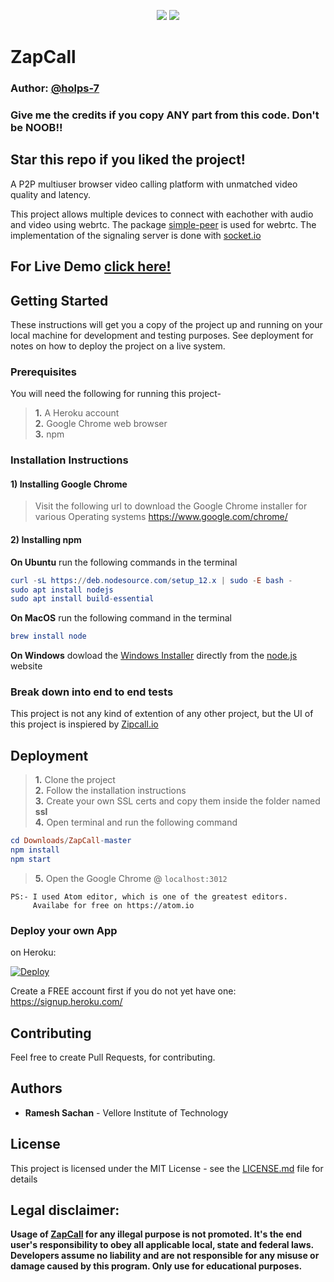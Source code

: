 <center>
  
![](https://img.shields.io/badge/author-Ramesh%20Sachan-brightgreen) ![](https://img.shields.io/badge/licence-MIT-green)

</center>

# ZapCall
### Author: [@holps-7](https://github.com/holps-7/Instagram-Spam-Bot/)
### Give me the credits if you copy ANY part from this code. Don't be NOOB!!
## Star this repo if you liked the project!

A P2P multiuser browser video calling platform with unmatched video quality and latency.

This project allows multiple devices to connect with eachother with audio and video using webrtc. The package [simple-peer](https://github.com/feross/simple-peer) is used for webrtc. The implementation of the signaling server is done with [socket.io](https://socket.io/)

## For Live Demo [click here!](https://zapcall.herokuapp.com)


## Getting Started

These instructions will get you a copy of the project up and running on your local machine for development and testing purposes. See deployment for notes on how to deploy the project on a live system.



### Prerequisites

You will need the following for running this project-<br/>
>**1.** A Heroku account<br/>
>**2.** Google Chrome web browser<br/>
>**3.** npm<br/>



### Installation Instructions

#### 1) Installing Google Chrome
>Visit the following url to download the Google Chrome installer for various Operating systems https://www.google.com/chrome/



#### 2) Installing npm
**On Ubuntu** run the following commands in the terminal
```elm
curl -sL https://deb.nodesource.com/setup_12.x | sudo -E bash -
sudo apt install nodejs
sudo apt install build-essential
```

**On MacOS** run the following command in the terminal
```elm
brew install node
```

**On Windows** dowload the [Windows Installer](https://nodejs.org/en/#home-downloadhead) directly from the [node.js](https://nodejs.org/) website



### Break down into end to end tests

This project is not any kind of extention of any other project, but the UI of this project is inspiered by [Zipcall.io](https://zipcall.io)



## Deployment

>**1.** Clone the project<br/>
>**2.** Follow the installation instructions<br/>
>**3.** Create your own SSL certs and copy them inside the folder named **ssl**<br/>
>**4.** Open terminal and run the following command<br/>
```elm
cd Downloads/ZapCall-master
npm install
npm start
```
>**5.** Open the Google Chrome @ `localhost:3012`


    PS:- I used Atom editor, which is one of the greatest editors.
         Availabe for free on https://atom.io


### Deploy your own App

on Heroku:

[![Deploy](https://www.herokucdn.com/deploy/button.svg)](https://heroku.com/deploy)

Create a FREE account first if you do not yet have one:  
https://signup.heroku.com/


## Contributing

Feel free to create Pull Requests, for contributing.


## Authors

  * **Ramesh Sachan** - Vellore Institute of Technology

## License

This project is licensed under the MIT License - see the [LICENSE.md](LICENSE.md) file for details



## Legal disclaimer:

**Usage of [ZapCall](https://zapcall.herokuapp.com) for any illegal purpose is not promoted. It's the end user's responsibility to obey all applicable local, state and federal laws. Developers assume no liability and are not responsible for any misuse or damage caused by this program. Only use for educational purposes.**
